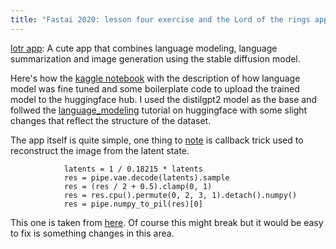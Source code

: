 ```yaml
---
title: "Fastai 2020: lesson four exercise and the Lord of the rings app"
---
```


[lotr app](https://huggingface.co/spaces/mikegarts/lotr): A cute app that combines language modeling, language summarization and image generation using the stable diffusion model.

Here's how the [kaggle notebook](https://www.kaggle.com/code/michaelgartsbein/lotrtrain) with the description of how language model was fine tuned and some boilerplate code to upload 
the trained model to the huggingface hub.
I used the distilgpt2 model as the base and follwed the [language_modeling](https://huggingface.co/docs/transformers/tasks/language_modeling) 
tutorial on huggingface with some slight changes that reflect the structure of the dataset.

The app itself is quite simple, one thing to [note](https://huggingface.co/spaces/mikegarts/lotr/blob/main/app.py#L84) 
is callback trick used to reconstruct the image from the latent state.
```
            latents = 1 / 0.18215 * latents
            res = pipe.vae.decode(latents).sample
            res = (res / 2 + 0.5).clamp(0, 1)
            res = res.cpu().permute(0, 2, 3, 1).detach().numpy()
            res = pipe.numpy_to_pil(res)[0]
```
This one is taken from [here](https://github.com/huggingface/diffusers/blob/08a6dc8a5840e0cc09e65e71e9647321ab9bb254/src/diffusers/pipelines/stable_diffusion/pipeline_stable_diffusion.py#L401).
Of course this might break but it would be easy to fix is something changes in this area.
